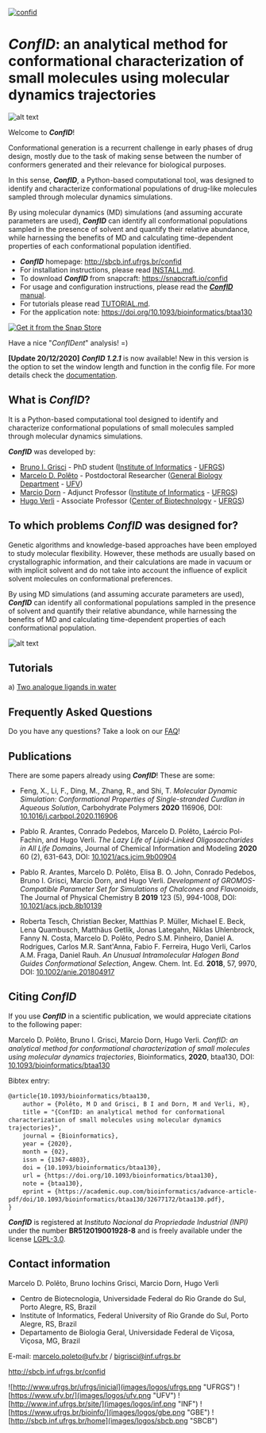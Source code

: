 [![confid](https://snapcraft.io//confid/badge.svg)](https://snapcraft.io/confid)

# ***ConfID***: an analytical method for conformational characterization of small molecules using molecular dynamics trajectories

![alt text](https://github.com/sbcblab/confid/blob/master/images/logos/confidlogo.png "ConfID")

Welcome to ***ConfID***!

Conformational generation is a recurrent challenge in early phases of drug design, mostly due to the task of making sense between the number of conformers generated and their relevance for biological purposes. 

In this sense, ***ConfID***, a Python-based computational tool, was designed to identify and characterize conformational populations of drug-like molecules sampled through molecular dynamics simulations. 

By using molecular dynamics (MD) simulations (and assuming accurate parameters are used), ***ConfID*** can identify all conformational populations sampled in the presence of solvent and quantify their relative abundance, while harnessing the benefits of MD and calculating time-dependent properties of each conformational population identified.

- ***ConfID*** homepage: http://sbcb.inf.ufrgs.br/confid
- For installation instructions, please read [INSTALL.md](INSTALL.md).
- To download ***ConfID*** from snapcraft: https://snapcraft.io/confid
- For usage and configuration instructions, please read the [***ConfID*** manual](ConfID_manual.pdf).
- For tutorials please read [TUTORIAL.md](TUTORIAL.md).
- For the application note: https://doi.org/10.1093/bioinformatics/btaa130

[![Get it from the Snap Store](https://snapcraft.io/static/images/badges/en/snap-store-white.svg)](https://snapcraft.io/confid)

Have a nice "_ConfIDent_" analysis! =)

**[Update 20/12/2020]** ***ConfID 1.2.1*** is now available! New in this version is the option to set the window length and function in the config file. For more details check the [documentation](ConfID_manual.pdf).

## What is ***ConfID***?

It is a Python-based computational tool designed to identify and characterize conformational populations of small molecules sampled through molecular dynamics simulations.

***ConfID*** was developed by:

- [Bruno I. Grisci](https://orcid.org/0000-0003-4083-5881) - PhD student ([Institute of Informatics](https://www.inf.ufrgs.br/site/en) - [UFRGS](http://www.ufrgs.br/english/home))
- [Marcelo D. Polêto](https://orcid.org/0000-0001-9210-690X) - Postdoctoral Researcher ([General Biology Department](http://www.dbg.ufv.br/) - [UFV](https://www.ufv.br/international-students/))
- [Marcio Dorn](https://orcid.org/0000-0001-8534-3480) - Adjunct Professor ([Institute of Informatics](https://www.inf.ufrgs.br/site/en) - [UFRGS](http://www.ufrgs.br/english/home))
- [Hugo Verli](https://orcid.org/0000-0002-4796-8620) - Associate Professor ([Center of Biotechnology](http://www.cbiot.ufrgs.br/) - [UFRGS](http://www.ufrgs.br/english/home)) 

## To which problems ***ConfID*** was designed for?

Genetic algorithms and knowledge-based approaches have been employed to study molecular flexibility. However, these methods are usually based on crystallographic information, and their calculations are made in vacuum or with implicit solvent and do not take into account the influence of explicit solvent molecules on conformational preferences. 

By using MD simulations (and assuming accurate parameters are used), ***ConfID*** can identify all conformational populations sampled in the presence of solvent and quantify their relative abundance, while harnessing the benefits of MD and calculating time-dependent properties of each conformational population.

![alt text](https://github.com/sbcblab/confid/blob/master/images/confid1.png "ConfID")

## Tutorials

a) [Two analogue ligands in water](TUTORIAL.md)

## Frequently Asked Questions

Do you have any questions? Take a look on our [FAQ](FAQ.md)!

## Publications

There are some papers already using ***ConfID***! These are some:

- Feng, X., Li, F., Ding, M., Zhang, R., and Shi, T. _Molecular Dynamic Simulation: Conformational Properties of Single-stranded Curdlan in Aqueous Solution_, Carbohydrate Polymers **2020** 116906, DOI: [10.1016/j.carbpol.2020.116906](https://doi.org/10.1016/j.carbpol.2020.116906)

- Pablo R. Arantes, Conrado Pedebos, Marcelo D. Polêto, Laércio Pol-Fachin, and Hugo Verli. _The Lazy Life of Lipid-Linked Oligosaccharides in All Life Domains_, Journal of Chemical Information and Modeling **2020** 60 (2), 631-643, DOI: [10.1021/acs.jcim.9b00904](https://doi.org/10.1021/acs.jcim.9b00904)

- Pablo R. Arantes, Marcelo D. Polêto, Elisa B. O. John, Conrado Pedebos, Bruno I. Grisci, Marcio Dorn, and Hugo Verli. _Development of GROMOS-Compatible Parameter Set for Simulations of Chalcones and Flavonoids_, The Journal of Physical Chemistry B **2019** 123 (5), 994-1008, DOI: [10.1021/acs.jpcb.8b10139](https://doi.org/10.1021/acs.jpcb.8b10139)

- Roberta Tesch, Christian Becker, Matthias P. Müller, Michael E. Beck, Lena Quambusch, Matthäus Getlik, Jonas Lategahn, Niklas Uhlenbrock, Fanny N. Costa, Marcelo D. Polêto, Pedro S.M. Pinheiro, Daniel A. Rodrigues, Carlos M.R. Sant'Anna, Fabio F. Ferreira, Hugo Verli, Carlos A.M. Fraga, Daniel Rauh. _An Unusual Intramolecular Halogen Bond Guides Conformational Selection_, Angew. Chem. Int. Ed. **2018**, 57, 9970, DOI: [10.1002/anie.201804917](https://doi.org/10.1002/anie.201804917)

## Citing ***ConfID***

If you use ***ConfID*** in a scientific publication, we would appreciate citations to the following paper:

Marcelo D. Polêto, Bruno I. Grisci, Marcio Dorn, Hugo Verli. _ConfID: an analytical method for conformational characterization of small molecules using molecular dynamics trajectories_, Bioinformatics, **2020**, btaa130, DOI: [10.1093/bioinformatics/btaa130](https://doi.org/10.1093/bioinformatics/btaa130)

Bibtex entry:
```
@article{10.1093/bioinformatics/btaa130,
    author = {Polêto, M D and Grisci, B I and Dorn, M and Verli, H},
    title = "{ConfID: an analytical method for conformational characterization of small molecules using molecular dynamics trajectories}",
    journal = {Bioinformatics},
    year = {2020},
    month = {02},
    issn = {1367-4803},
    doi = {10.1093/bioinformatics/btaa130},
    url = {https://doi.org/10.1093/bioinformatics/btaa130},
    note = {btaa130},
    eprint = {https://academic.oup.com/bioinformatics/advance-article-pdf/doi/10.1093/bioinformatics/btaa130/32677172/btaa130.pdf},
}
```

***ConfID*** is registered at _Instituto Nacional da Propriedade Industrial (INPI)_ under the number **BR512019001928-8** and is freely available under the license [LGPL-3.0](LICENSE.md).

## Contact information

Marcelo D. Polêto, Bruno Iochins Grisci, Marcio Dorn, Hugo Verli

- Centro de Biotecnologia, Universidade Federal do Rio Grande do Sul, Porto Alegre, RS, Brazil
- Institute of Informatics, Federal University of Rio Grande do Sul, Porto Alegre, RS, Brazil
- Departamento de Biologia Geral, Universidade Federal de Viçosa, Viçosa, MG, Brazil

E-mail: marcelo.poleto@ufv.br / bigrisci@inf.ufrgs.br

http://sbcb.inf.ufrgs.br/confid

![http://www.ufrgs.br/ufrgs/inicial](images/logos/ufrgs.png "UFRGS") ![https://www.ufv.br/](images/logos/ufv.png "UFV") ![http://www.inf.ufrgs.br/site/](images/logos/inf.png "INF") ![https://www.ufrgs.br/bioinfo/](images/logos/gbe.png "GBE") ![http://sbcb.inf.ufrgs.br/home](images/logos/sbcb.png "SBCB")